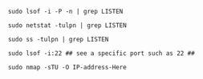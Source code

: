 ```
 sudo lsof -i -P -n | grep LISTEN
```
```
 sudo netstat -tulpn | grep LISTEN
```
```
 sudo ss -tulpn | grep LISTEN
```
```
 sudo lsof -i:22 ## see a specific port such as 22 ##
```
```
 sudo nmap -sTU -O IP-address-Here
```
